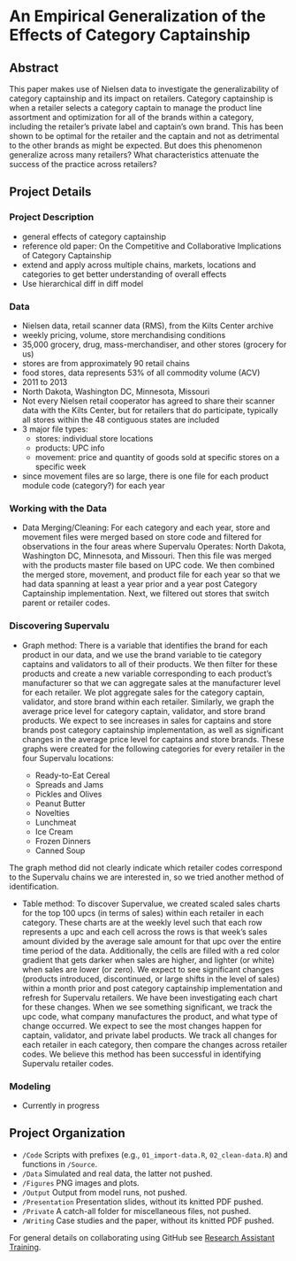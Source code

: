 An Empirical Generalization of the Effects of Category Captainship
================

## Abstract

This paper makes use of Nielsen data to investigate the generalizability
of category captainship and its impact on retailers. Category
captainship is when a retailer selects a category captain to manage the
product line assortment and optimization for all of the brands within a
category, including the retailer’s private label and captain’s own
brand. This has been shown to be optimal for the retailer and the
captain and not as detrimental to the other brands as might be expected.
But does this phenomenon generalize across many retailers? What
characteristics attenuate the success of the practice across retailers?

## Project Details

### Project Description

-   general effects of category captainship
-   reference old paper: On the Competitive and Collaborative
    Implications of Category Captainship
-   extend and apply across multiple chains, markets, locations and
    categories to get better understanding of overall effects
-   Use hierarchical diff in diff model

### Data

-   Nielsen data, retail scanner data (RMS), from the Kilts Center
    archive
-   weekly pricing, volume, store merchandising conditions
-   35,000 grocery, drug, mass-merchandiser, and other stores (grocery
    for us)
-   stores are from approximately 90 retail chains
-   food stores, data represents 53% of all commodity volume (ACV)
-   2011 to 2013
-   North Dakota, Washington DC, Minnesota, Missouri
-   Not every Nielsen retail cooperator has agreed to share their
    scanner data with the Kilts Center, but for retailers that do
    participate, typically all stores within the 48 contiguous states
    are included
-   3 major file types:
    -   stores: individual store locations  
    -   products: UPC info  
    -   movement: price and quantity of goods sold at specific stores on
        a specific week
-   since movement files are so large, there is one file for each
    product module code (category?) for each year

### Working with the Data

-   Data Merging/Cleaning: For each category and each year, store and
    movement files were merged based on store code and filtered for
    observations in the four areas where Supervalu Operates: North
    Dakota, Washington DC, Minnesota, and Missouri. Then this file was
    merged with the products master file based on UPC code. We then
    combined the merged store, movement, and product file for each year
    so that we had data spanning at least a year prior and a year post
    Category Captainship implementation. Next, we filtered out stores
    that switch parent or retailer codes.

### Discovering Supervalu

-   Graph method: There is a variable that identifies the brand for each
    product in our data, and we use the brand variable to tie category
    captains and validators to all of their products. We then filter for
    these products and create a new variable corresponding to each
    product’s manufacturer so that we can aggregate sales at the
    manufacturer level for each retailer. We plot aggregate sales for
    the category captain, validator, and store brand within each
    retailer. Similarly, we graph the average price level for category
    captain, validator, and store brand products. We expect to see
    increases in sales for captains and store brands post category
    captainship implementation, as well as significant changes in the
    average price level for captains and store brands. These graphs were
    created for the following categories for every retailer in the four
    Supervalu locations:

    -   Ready-to-Eat Cereal
    -   Spreads and Jams
    -   Pickles and Olives
    -   Peanut Butter
    -   Novelties
    -   Lunchmeat
    -   Ice Cream
    -   Frozen Dinners
    -   Canned Soup

The graph method did not clearly indicate which retailer codes
correspond to the Supervalu chains we are interested in, so we tried
another method of identification.

-   Table method: To discover Supervalue, we created scaled sales charts
    for the top 100 upcs (in terms of sales) within each retailer in
    each category. These charts are at the weekly level such that each
    row represents a upc and each cell across the rows is that week’s
    sales amount divided by the average sale amount for that upc over
    the entire time period of the data. Additionally, the cells are
    filled with a red color gradient that gets darker when sales are
    higher, and lighter (or white) when sales are lower (or zero). We
    expect to see significant changes (products introduced,
    discontinued, or large shifts in the level of sales) within a month
    prior and post category captainship implementation and refresh for
    Supervalu retailers. We have been investigating each chart for these
    changes. When we see something significant, we track the upc code,
    what company manufactures the product, and what type of change
    occurred. We expect to see the most changes happen for captain,
    validator, and private label products. We track all changes for each
    retailer in each category, then compare the changes across retailer
    codes. We believe this method has been successful in identifying
    Supervalu retailer codes.

### Modeling

-   Currently in progress

## Project Organization

-   `/Code` Scripts with prefixes (e.g., `01_import-data.R`,
    `02_clean-data.R`) and functions in `/Source`.
-   `/Data` Simulated and real data, the latter not pushed.
-   `/Figures` PNG images and plots.
-   `/Output` Output from model runs, not pushed.
-   `/Presentation` Presentation slides, without its knitted PDF pushed.
-   `/Private` A catch-all folder for miscellaneous files, not pushed.
-   `/Writing` Case studies and the paper, without its knitted PDF
    pushed.

For general details on collaborating using GitHub see [Research
Assistant Training](https://github.com/marcdotson/ra-training).
